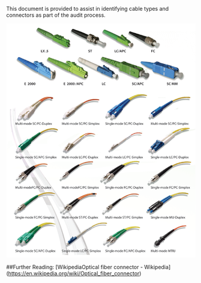 This document is provided to assist in identifying cable types and connectors as part of the audit process.

![Fiber Cable Ends](../img/fiber_optic_connector2.png)

##Further Reading: 
[WikipediaOptical fiber connector - Wikipedia] (https://en.wikipedia.org/wiki/Optical_fiber_connector)



